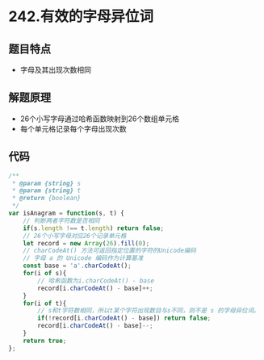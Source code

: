# 242.有效的字母异位词
## 题目特点
 * 字母及其出现次数相同

## 解题原理
* 26个小写字母通过哈希函数映射到26个数组单元格
* 每个单元格记录每个字母出现次数

## 代码

```javascript
/**
 * @param {string} s
 * @param {string} t
 * @return {boolean}
 */
var isAnagram = function(s, t) {
    // 判断两者字符数是否相同
    if(s.length !== t.length) return false;
    // 26个小写字母对应26个记录单元格
    let record = new Array(26).fill(0);
    // charCodeAt() 方法可返回指定位置的字符的Unicode编码
    // 字母 a 的 Unicode 编码作为计算基准
    const base = 'a'.charCodeAt();
    for(i of s){
        // 哈希函数为i.charCodeAt() - base
        record[i.charCodeAt() - base]++;
    }
    for(i of t){
        // s和t字符数相同，所以t某个字符出现数目与s不同，则不是 s 的字母异位词。
        if(!record[i.charCodeAt() - base]) return false;
        record[i.charCodeAt() - base]--;
    }
    return true;
};
```